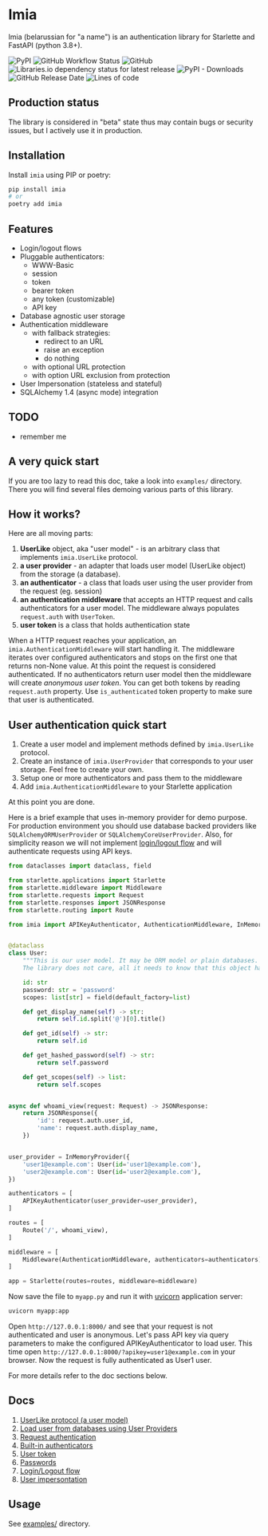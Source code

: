 # Imia

Imia (belarussian for "a name") is an authentication library for Starlette and FastAPI (python 3.8+).

![PyPI](https://img.shields.io/pypi/v/imia)
![GitHub Workflow Status](https://img.shields.io/github/workflow/status/alex-oleshkevich/imia/Lint)
![GitHub](https://img.shields.io/github/license/alex-oleshkevich/imia)
![Libraries.io dependency status for latest release](https://img.shields.io/librariesio/release/pypi/imia)
![PyPI - Downloads](https://img.shields.io/pypi/dm/imia)
![GitHub Release Date](https://img.shields.io/github/release-date/alex-oleshkevich/imia)
![Lines of code](https://img.shields.io/tokei/lines/github/alex-oleshkevich/imia)

## Production status

The library is considered in "beta" state thus may contain bugs or security issues, but I actively use it in production.

## Installation

Install `imia` using PIP or poetry:

```bash
pip install imia
# or
poetry add imia
```

## Features

- Login/logout flows
- Pluggable authenticators:
    - WWW-Basic
    - session
    - token
    - bearer token
    - any token (customizable)
    - API key
- Database agnostic user storage
- Authentication middleware
    - with fallback strategies:
        - redirect to an URL
        - raise an exception
        - do nothing
    - with optional URL protection
    - with option URL exclusion from protection
- User Impersonation (stateless and stateful)
- SQLAlchemy 1.4 (async mode) integration

## TODO

* remember me

## A very quick start

If you are too lazy to read this doc, take a look into `examples/` directory. There you will find several files demoing
various parts of this library.

## How it works?

Here are all moving parts:

1. **UserLike** object, aka "user model" - is an arbitrary class that implements `imia.UserLike` protocol.
2. **a user provider** - an adapter that loads user model (UserLike object) from the storage (a database).
3. **an authenticator** - a class that loads user using the user provider from the request (eg. session)
4. **an authentication middleware** that accepts an HTTP request and calls authenticators for a user model. The
   middleware always populates `request.auth` with `UserToken`.
6. **user token** is a class that holds authentication state

When a HTTP request reaches your application, an `imia.AuthenticationMiddleware` will start handling it. The middleware
iterates over configured authenticators and stops on the first one that returns non-None value. At this point the
request is considered authenticated. If no authenticators return user model then the middleware will create  _anonymous
user token_. You can get both tokens by reading `request.auth` property. Use `is_authenticated` token property to make
sure that user is authenticated.

## User authentication quick start

1. Create a user model and implement methods defined by `imia.UserLike` protocol.
2. Create an instance of `imia.UserProvider` that corresponds to your user storage. Feel free to create your own.
3. Setup one or more authenticators and pass them to the middleware
4. Add `imia.AuthenticationMiddleware` to your Starlette application

At this point you are done.

Here is a brief example that uses in-memory provider for demo purpose. For production environment you should use
database backed providers like `SQLAlchemyORMUserProvider` or  `SQLAlchemyCoreUserProvider`. Also, for simplicity reason
we will not implement [login/logout flow](docs/login_logout.md) and will authenticate requests using API keys.

```python
from dataclasses import dataclass, field

from starlette.applications import Starlette
from starlette.middleware import Middleware
from starlette.requests import Request
from starlette.responses import JSONResponse
from starlette.routing import Route

from imia import APIKeyAuthenticator, AuthenticationMiddleware, InMemoryProvider


@dataclass
class User:
    """This is our user model. It may be ORM model or plain databases.
    The library does not care, all it needs to know that this object has methods defined by the UserLike protocol."""

    id: str
    password: str = 'password'
    scopes: list[str] = field(default_factory=list)

    def get_display_name(self) -> str:
        return self.id.split('@')[0].title()

    def get_id(self) -> str:
        return self.id

    def get_hashed_password(self) -> str:
        return self.password

    def get_scopes(self) -> list:
        return self.scopes


async def whoami_view(request: Request) -> JSONResponse:
    return JSONResponse({
        'id': request.auth.user_id,
        'name': request.auth.display_name,
    })


user_provider = InMemoryProvider({
    'user1@example.com': User(id='user1@example.com'),
    'user2@example.com': User(id='user2@example.com'),
})

authenticators = [
    APIKeyAuthenticator(user_provider=user_provider),
]

routes = [
    Route('/', whoami_view),
]

middleware = [
    Middleware(AuthenticationMiddleware, authenticators=authenticators)
]

app = Starlette(routes=routes, middleware=middleware)
```

Now save the file to `myapp.py` and run it with [uvicorn](https://uvicorn.org) application server:

```bash
uvicorn myapp:app
```

Open `http://127.0.0.1:8000/` and see that your request is not authenticated and user is anonymous. Let's pass API key
via query parameters to make the configured APIKeyAuthenticator to load user. This time
open `http://127.0.0.1:8000/?apikey=user1@example.com` in your browser. Now the request is fully authenticated as User1
user.

For more details refer to the doc sections below.

## Docs

1. [UserLike protocol (a user model)](docs/userlike_protocol.md)
2. [Load user from databases using User Providers](docs/user_providers.md)
6. [Request authentication](docs/authentication.md)
7. [Built-in authenticators](docs/authenticators.md)
5. [User token](docs/user_token.md)
5. [Passwords](docs/password_verification.md)
4. [Login/Logout flow](docs/login_logout.md)
8. [User impersontation](docs/impersonation.md)

## Usage

See [examples/](examples) directory.
